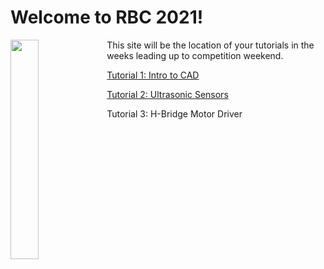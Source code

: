 
# Welcome to RBC 2021!

<img align="left" width="30%" src="https://user-images.githubusercontent.com/7232997/126860940-009ba613-f3ba-4a22-a2ac-aea0a9892a64.png">

This site will be the location of your tutorials in the weeks leading up to competition weekend.

[Tutorial 1: Intro to CAD](./solidworks_tutorial.md)

[Tutorial 2: Ultrasonic Sensors](./ultrasonics_tutorial.md)

Tutorial 3: H-Bridge Motor Driver
